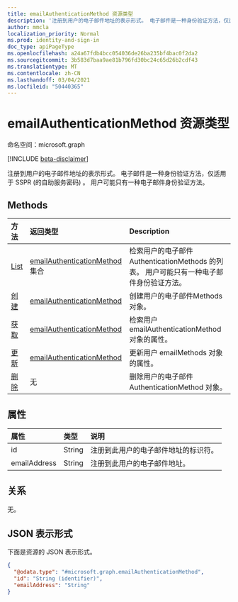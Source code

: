 ```yaml
---
title: emailAuthenticationMethod 资源类型
description: '注册到用户的电子邮件地址的表示形式。 电子邮件是一种身份验证方法，仅适用于 SSPR (的自助服务密码) '
author: mmcla
localization_priority: Normal
ms.prod: identity-and-sign-in
doc_type: apiPageType
ms.openlocfilehash: a24a67fdb4bcc054036de26ba235bf4bac0f2da2
ms.sourcegitcommit: 3b583d7baa9ae81b796fd30bc24c65d26b2cdf43
ms.translationtype: MT
ms.contentlocale: zh-CN
ms.lasthandoff: 03/04/2021
ms.locfileid: "50440365"
---
```

# <a name="emailauthenticationmethod-resource-type"></a>emailAuthenticationMethod 资源类型

命名空间：microsoft.graph

[!INCLUDE [beta-disclaimer](../../includes/beta-disclaimer.md)]

注册到用户的电子邮件地址的表示形式。 电子邮件是一种身份验证方法，仅适用于 SSPR (的自助服务密码) 。 用户可能只有一种电子邮件身份验证方法。


## <a name="methods"></a>Methods
|方法|返回类型|Description|
|:---|:---|:---|
|[List](../api/emailauthenticationmethod-list.md)|[emailAuthenticationMethod](../resources/emailauthenticationmethod.md) 集合|检索用户的电子邮件AuthenticationMethods 的列表。 用户可能只有一种电子邮件身份验证方法。|
|[创建](../api/emailauthenticationmethod-post.md)|[emailAuthenticationMethod](../resources/emailauthenticationmethod.md)|创建用户的电子邮件Methods 对象。|
|[获取](../api/emailauthenticationmethod-get.md)|[emailAuthenticationMethod](../resources/emailauthenticationmethod.md)|检索用户 emailAuthenticationMethod 对象的属性。|
|[更新](../api/emailauthenticationmethod-update.md)|[emailAuthenticationMethod](../resources/emailauthenticationmethod.md)|更新用户 emailMethods 对象的属性。|
|[删除](../api/emailauthenticationmethod-delete.md)|无|删除用户的电子邮件AuthenticationMethod 对象。|


## <a name="properties"></a>属性
|属性|类型|说明|
|:---|:---|:---|
|id|String|注册到此用户的电子邮件地址的标识符。|
|emailAddress|String|注册到此用户的电子邮件地址。|

## <a name="relationships"></a>关系
无。

## <a name="json-representation"></a>JSON 表示形式
下面是资源的 JSON 表示形式。
<!-- {
  "blockType": "resource",
  "keyProperty": "id",
  "@odata.type": "microsoft.graph.emailAuthenticationMethod",
  "baseType": "microsoft.graph.authenticationMethod",
  "openType": false
}
-->
``` json
{
  "@odata.type": "#microsoft.graph.emailAuthenticationMethod",
  "id": "String (identifier)",
  "emailAddress": "String"
}
```

